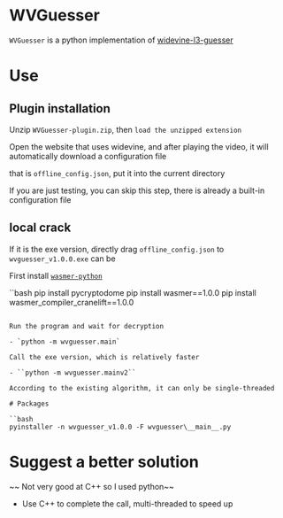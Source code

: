 # WVGuesser

`WVGuesser` is a python implementation of [widevine-l3-guesser](https://github.com/Satsuoni/widevine-l3-guesser)

# Use

## Plugin installation

Unzip `WVGuesser-plugin.zip`, then `load the unzipped extension`

Open the website that uses widevine, and after playing the video, it will automatically download a configuration file

that is `offline_config.json`, put it into the current directory

If you are just testing, you can skip this step, there is already a built-in configuration file

## local crack

If it is the exe version, directly drag `offline_config.json` to `wvguesser_v1.0.0.exe` can be

First install [`wasmer-python`](https://github.com/wasmerio/wasmer-python)

``bash
pip install pycryptodome
pip install wasmer==1.0.0
pip install wasmer_compiler_cranelift==1.0.0
```

Run the program and wait for decryption

- `python -m wvguesser.main`

Call the exe version, which is relatively faster

- ``python -m wvguesser.mainv2``

According to the existing algorithm, it can only be single-threaded

# Packages

``bash
pyinstaller -n wvguesser_v1.0.0 -F wvguesser\__main__.py
```

# Suggest a better solution

~~ Not very good at C++ so I used python~~

- Use C++ to complete the call, multi-threaded to speed up

